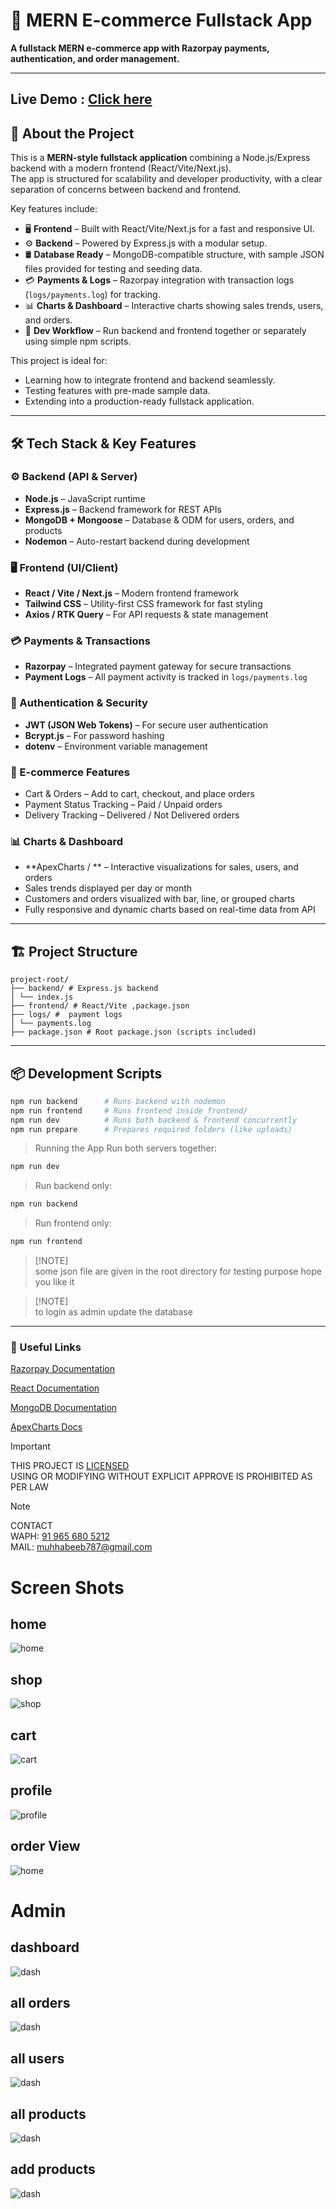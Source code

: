 # 🛒 MERN E-commerce Fullstack App

**A fullstack MERN e-commerce app with Razorpay payments, authentication, and order management.**

---
## Live Demo : [Click here](https://)
## 📖 About the Project

This is a **MERN-style fullstack application** combining a Node.js/Express backend with a modern frontend (React/Vite/Next.js).  
The app is structured for scalability and developer productivity, with a clear separation of concerns between backend and frontend.

Key features include:

- 🖥 **Frontend** – Built with React/Vite/Next.js for a fast and responsive UI.
- ⚙️ **Backend** – Powered by Express.js with a modular setup.
- 🛢 **Database Ready** – MongoDB-compatible structure, with sample JSON files provided for testing and seeding data.
- 💳 **Payments & Logs** – Razorpay integration with transaction logs (`logs/payments.log`) for tracking.
- 📊 **Charts & Dashboard** – Interactive charts showing sales trends, users, and orders.
- 🔄 **Dev Workflow** – Run backend and frontend together or separately using simple npm scripts.

This project is ideal for:

- Learning how to integrate frontend and backend seamlessly.
- Testing features with pre-made sample data.
- Extending into a production-ready fullstack application.

---

## 🛠 Tech Stack & Key Features

### ⚙️ Backend (API & Server)

- **Node.js** – JavaScript runtime
- **Express.js** – Backend framework for REST APIs
- **MongoDB + Mongoose** – Database & ODM for users, orders, and products
- **Nodemon** – Auto-restart backend during development

### 🖥 Frontend (UI/Client)

- **React / Vite / Next.js** – Modern frontend framework
- **Tailwind CSS** – Utility-first CSS framework for fast styling
- **Axios / RTK Query** – For API requests & state management

### 💳 Payments & Transactions

- **Razorpay** – Integrated payment gateway for secure transactions
- **Payment Logs** – All payment activity is tracked in `logs/payments.log`

### 🔐 Authentication & Security

- **JWT (JSON Web Tokens)** – For secure user authentication
- **Bcrypt.js** – For password hashing
- **dotenv** – Environment variable management

### 🛒 E-commerce Features

- Cart & Orders – Add to cart, checkout, and place orders
- Payment Status Tracking – Paid / Unpaid orders
- Delivery Tracking – Delivered / Not Delivered orders

### 📊 Charts & Dashboard

- **ApexCharts / ** – Interactive visualizations for sales, users, and orders
- Sales trends displayed per day or month
- Customers and orders visualized with bar, line, or grouped charts
- Fully responsive and dynamic charts based on real-time data from API

---

## 🏗 Project Structure

```
project-root/
├── backend/ # Express.js backend
│ └── index.js
├── frontend/ # React/Vite ,package.json 
├── logs/ #  payment logs
│ └── payments.log
├── package.json # Root package.json (scripts included)
```

---

## 📦 Development Scripts

```bash
npm run backend      # Runs backend with nodemon
npm run frontend     # Runs frontend inside frontend/
npm run dev          # Runs both backend & frontend concurrently
npm run prepare      # Prepares required folders (like uploads)
```

> Running the App
> Run both servers together:

```bash
npm run dev
```

> Run backend only:

```bash
npm run backend
```

> Run frontend only:

```bash
npm run frontend
```

> [!NOTE]\
> some json file are given in the root directory for testing purpose
> hope you like it

> [!NOTE]\
>to login as admin update the database 
---

### 🔗 Useful Links

[Razorpay Documentation](https://razorpay.com/docs/)

[React Documentation](https://react.dev/)

[MongoDB Documentation](https://www.mongodb.com/docs/)

[ApexCharts Docs](https://apexcharts.com/docs/)

> [!IMPORTANT]
> THIS PROJECT IS [LICENSED](https://github.com/muh-habeeb/huxn_ecom/blob/main/LICENCE)<br>
> USING OR MODIFYING WITHOUT EXPLICIT APPROVE IS PROHIBITED AS PER LAW

> [!NOTE]
> CONTACT<br/>
> WAPH: [91 965 680 5212](https:/wa.me/919656805212)<br/>
> MAIL: [muhhabeeb787@gmail.com](mailto:muhhabeeb787@gmail.com)


# Screen Shots

## home
![home](./images/home.jpg)

## shop
![shop](./images/shop.jpg)

## cart
![cart](./images/cart.jpg)

## profile
![profile](./images/profile.jpg)

## order View
![home](./images/orderview.jpg)

# Admin

## dashboard
![dash](./images/admin/dash.png)
## all orders
![dash](./images/admin/order.png)
## all users
![dash](./images/admin/users.png)
## all products
![dash](./images/admin/all.png)
## add  products
![dash](./images/admin/add.png)